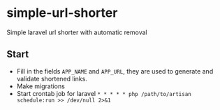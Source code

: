 # simple-url-shorter
Simple laravel url shorter with automatic removal

## Start
- Fill in the fields `APP_NAME` and `APP_URL`, they are used to generate and validate shortened links.
- Make migrations
- Start crontab job for laravel `* * * * * php /path/to/artisan schedule:run >> /dev/null 2>&1`
